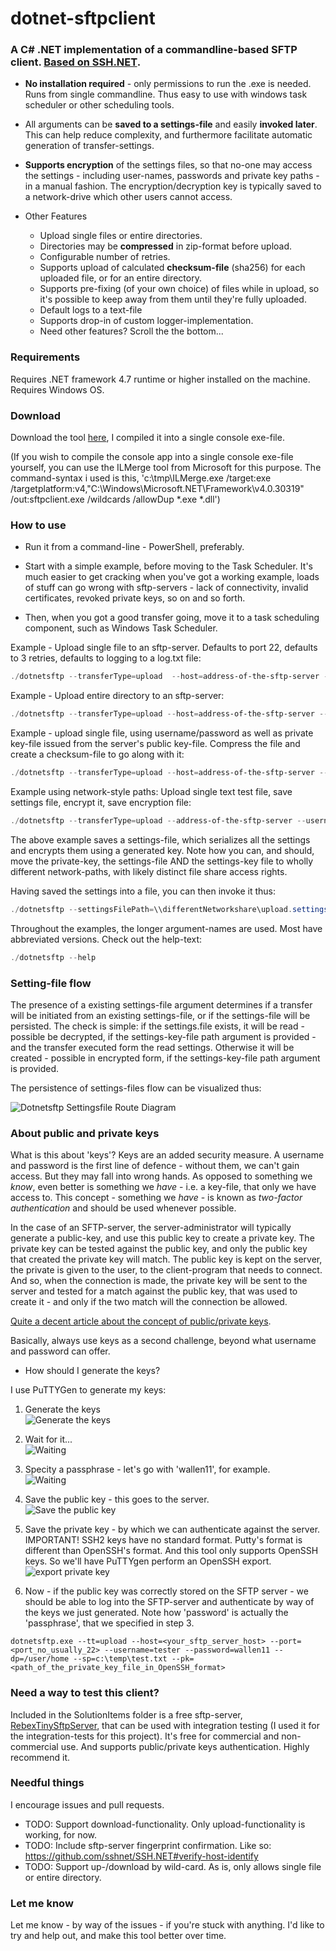 # dotnet-sftpclient

### A C# .NET implementation of a commandline-based SFTP client. [Based on SSH.NET](https://github.com/sshnet/SSH.NET).

* __No installation required__ - only permissions to run the .exe is needed. Runs from single commandline. Thus easy to use with windows task scheduler or other scheduling tools.

* All arguments can be __saved to a settings-file__ and easily __invoked later__. This can help reduce complexity, and furthermore facilitate automatic generation of transfer-settings.

* __Supports encryption__ of the settings files, so that no-one may access the settings - including user-names, passwords and private key paths - in a manual fashion. The encryption/decryption key is typically saved to a network-drive which other users cannot access.

* Other Features
  * Upload single files or entire directories.
  * Directories may be __compressed__ in zip-format before upload.
  * Configurable number of retries.
  * Supports upload of calculated __checksum-file__ (sha256) for each uploaded file, or for an entire directory.
  * Supports pre-fixing (of your own choice) of files while in upload, so it's possible to keep away from them until they're fully uploaded.
  * Default logs to a text-file 
  * Supports drop-in of custom logger-implementation.
  * Need other features? Scroll the the bottom...


### Requirements

Requires .NET framework 4.7 runtime or higher installed on the machine. Requires Windows OS. 

### Download

Download the tool [here](./dotnetsftp.exe), I compiled it into a single console exe-file.

(If you wish to compile the console app into a single console exe-file yourself, you can use the ILMerge tool from Microsoft for this purpose. The command-syntax i used is this, 'c:\tmp\ILMerge.exe /target:exe /targetplatform:v4,"C:\Windows\Microsoft.NET\Framework\v4.0.30319" /out:sftpclient.exe /wildcards /allowDup *.exe *.dll')

### How to use

- Run it from a command-line - PowerShell, preferably. 

- Start with a simple example, before moving to the Task Scheduler. It's much easier to get cracking when you've got a working example, loads of stuff can go wrong with sftp-servers - lack of connectivity, invalid certificates, revoked private keys, so on and so forth.

- Then, when you got a good transfer going, move it to a task scheduling component, such as Windows Task Scheduler.

Example - Upload single file to an sftp-server. Defaults to port 22, defaults to 3 retries, defaults to logging to a log.txt file:
	
```powershell
./dotnetsftp --transferType=upload  --host=address-of-the-sftp-server --username=testName --password=testPw --sp=c:\fileToUpload.txt --dp=/home/user/pathToUploadTo
```

Example - Upload entire directory to an sftp-server:

```powershell
./dotnetsftp --transferType=upload --host=address-of-the-sftp-server --username=testName --password=testPw --sp=c:\directoryOfFilesToUpload --dp=/home/user/pathToUploadTo
```

Example - upload single file, using username/password as well as private key-file issued from the server's public key-file. Compress the file and create a checksum-file to go along with it:

```powershell
./dotnetsftp --transferType=upload --host=address-of-the-sftp-server --username=testName --password=testPw --pk=c:\myKeyFiles\privateKeyOpenSSH.key --sp=c:\directoryOfFilesToUpload --dp=/home/user/pathToUploadTo --checkSum --compressDictionary
```

Example using network-style paths: Upload single text test file, save settings file, encrypt it, save encryption file:

```powershell
./dotnetsftp --transferType=upload --address-of-the-sftp-server --username=testName --password=testPW --pk=\\networkshare\subfolder\privateKeyOpenSSH.key --dp=/temp --sp=\\networkshare\subfolder\test.txt --ow --settingsFilePath=\\differentNetworkshare\upload.settings --settingsKeyFilePath=\\evenDifferentNetworkshare\\uploadTest.settingsKey
```

The above example saves a settings-file, which serializes all the settings and encrypts them using a generated key. Note how you can, and should, move the private-key, the settings-file AND the settings-key file to wholly different network-paths, with likely distinct file share access rights.

Having saved the settings into a file, you can then invoke it thus:
```powershell
./dotnetsftp --settingsFilePath=\\differentNetworkshare\upload.settings --settingsKeyFilePath=\\evenDifferentNetworkshare\\uploadTest.settingsKey
```

Throughout the examples, the longer argument-names are used. Most have abbreviated versions. Check out the help-text:
```powershell
./dotnetsftp --help
```

### Setting-file flow

The presence of a existing settings-file argument determines if a transfer will be initiated from an existing settings-file, or if the settings-file will be persisted. The check is simple: if the settings.file exists, it will be read - possible be decrypted, if the settings-key-file path argument is provided - and the transfer executed form the read settings. Otherwise it will be created - possible in encrypted form, if the settings-key-file path argument is provided.

The persistence of settings-files flow can be visualized thus:

![Dotnetsftp Settingsfile Route Diagram](dotnetsftp_settingsfileRouteDiagram.png)


### About public and private keys

What is this about 'keys'? Keys are an added security measure. A username and password is the first line of defence - without them, we can't gain access. But they may fall into wrong hands. As opposed to something we _know_,  even better is something we _have_ - i.e. a key-file, that only we have access to. This concept - something we _have_ - is known as _two-factor authentication_ and should be used whenever possible.

In the case of an SFTP-server, the server-administrator will typically generate a public-key, and use this public key to create a private key. The private key can be tested against the public key, and only the public key that created the private key will match. The public key is kept on the server, the private is given to the user, to the client-program that needs to connect. And so, when the connection is made, the private key will be sent to the server and tested for a match against the public key, that was used to create it - and only if the two match will the connection be allowed.

[Quite a decent article about the concept of public/private keys](http://www.jscape.com/blog/what-is-an-sftp-key).

Basically, always use keys as a second challenge, beyond what username and password can offer.


* How should I generate the keys?

 I use PuTTYGen to generate my keys:

 1. Generate the keys<br>
	![Generate the keys](PuTTYgen_generateKeys.png)

 2. Wait for it...<br>
 	![Waiting](PuTTYgen_generating.png)

 3. Specity a passphrase - let's go with 'wallen11', for example.<br>
  	![Waiting](PuTTYgen_specifyPassphrase.png)
 
 4. Save the public key - this goes to the server.<br>
	![Save the public key](PuTTYgen_savePublicKey.png)

 5. Save the private key - by which we can authenticate against the server. <br> 
    IMPORTANT! SSH2 keys have no standard format. Putty's format is different than OpenSSH's format. And this tool only supports OpenSSH keys. So we'll have PuTTYgen perform an OpenSSH export.<br>
    ![export private key](PuTTYgen_exportPrivateKey.png)
	

 6. Now - if the public key was correctly stored on the SFTP server - we should be able to log into the SFTP-server and authenticate by way of the keys we just generated. Note how 'password' is actually the 'passphrase', that we specified in step 3.

 ```
 dotnetsftp.exe --tt=upload --host=<your_sftp_server_host> --port=<port_no_usually_22> --username=tester --password=wallen11 --dp=/user/home --sp=c:\temp\test.txt --pk=<path_of_the_private_key_file_in_OpenSSH_format>
  ```
  

### Need a way to test this client? 

Included in the SolutionItems folder is a free sftp-server, [RebexTinySftpServer](https://labs.rebex.net/tiny-sftp-server), that can be used with integration testing (I used it for the integration-tests for this project). It's free for commercial and non-commercial use. And supports public/private keys authentication. Highly recommend it. 


### Needful things

I encourage issues and pull requests.

* TODO: Support download-functionality. Only upload-functionality is working, for now.
* TODO: Include sftp-server fingerprint confirmation. Like so: https://github.com/sshnet/SSH.NET#verify-host-identify
* TODO: Support up-/download by wild-card. As is, only allows single file or entire directory.


### Let me know

Let me know - by way of the issues - if you're stuck with anything. I'd like to try and help out, and make this tool better over time.

